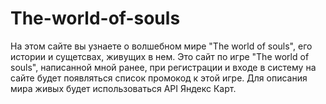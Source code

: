 # The-world-of-souls
На этом сайте вы узнаете о волшебном мире "The world of souls", его истории и сущетсвах, живущих в нем.
Это сайт по игре "The world of souls", написанной мной ранее, при регистрации и входе в систему на сайте будет появляться список промокод к этой игре.
Для описания мира живых будет использоваться API Яндекс Карт.
